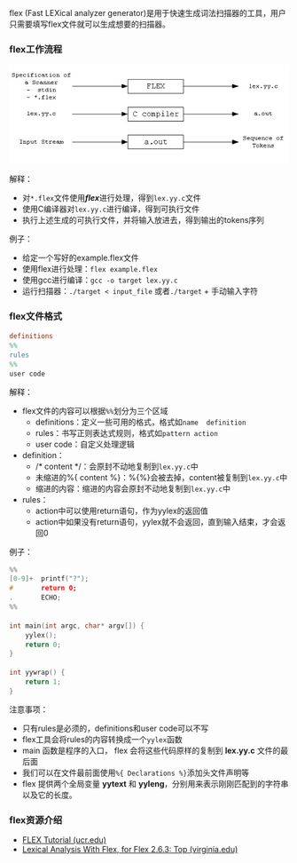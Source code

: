 flex (Fast LEXical analyzer generator)是用于快速生成词法扫描器的工具，用户只需要填写flex文件就可以生成想要的扫描器。

### flex工作流程

![](/assets/images/flex工作流程.png)

解释：
- 对`*.flex`文件使用***flex***进行处理，得到`lex.yy.c`文件
- 使用C编译器对`lex.yy.c`进行编译，得到可执行文件
- 执行上述生成的可执行文件，并将输入放进去，得到输出的tokens序列

例子：
- 给定一个写好的example.flex文件
- 使用flex进行处理：`flex example.flex`
- 使用gcc进行编译：`gcc -o target lex.yy.c`
- 运行扫描器：`./target < input_file` 或者`./target` + 手动输入字符

### flex文件格式

```flex
definitions  
%%  
rules  
%%  
user code
```

解释：
- flex文件的内容可以根据`%%`划分为三个区域
	- definitions：定义一些可用的格式，格式如`name  definition`
	- rules：书写正则表达式规则，格式如`pattern action`
	- user code：自定义处理逻辑
- definition：
	- /* content \*/：会原封不动地复制到`lex.yy.c`中
	- 未缩进的%{ content %}：%{%}会被去掉，content被复制到`lex.yy.c`中
	- 缩进的内容：缩进的内容会原封不动地复制到`lex.yy.c`中
- rules：
	- action中可以使用return语句，作为yylex的返回值
	- action中如果没有return语句，yylex就不会返回，直到输入结束，才会返回0

例子：
```cpp
%%
[0-9]+  printf("?");
#       return 0;
.       ECHO;
%%

int main(int argc, char* argv[]) {
    yylex();
    return 0;
}

int yywrap() { 
    return 1;
}
```

注意事项：
- 只有rules是必须的，definitions和user  code可以不写
- flex工具会将rules的内容转换成一个`yylex`函数
- main 函数是程序的入口， flex 会将这些代码原样的复制到 **lex.yy.c** 文件的最后面
- 我们可以在文件最前面使用`%{ Declarations %}`添加头文件声明等
- flex 提供两个全局变量 **yytext** 和 **yyleng**，分别用来表示刚刚匹配到的字符串以及它的长度。



### flex资源介绍
- [FLEX Tutorial (ucr.edu)](http://alumni.cs.ucr.edu/~lgao/teaching/flex.html)
- [Lexical Analysis With Flex, for Flex 2.6.3: Top (virginia.edu)](https://www.cs.virginia.edu/~cr4bd/flex-manual/index.html#SEC_Contents)